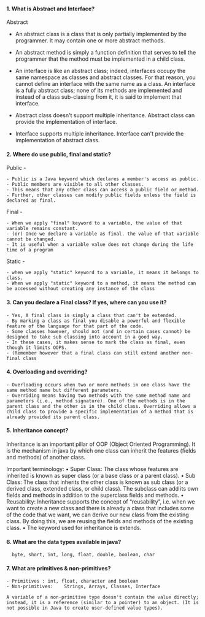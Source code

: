 #### 1. What is Abstract and Interface?

Abstract
- An abstract class is a class that is only partially implemented by the programmer. It may contain one or more abstract methods. 
- An abstract method is simply a function definition that serves to tell the programmer that the method must be implemented in a child class.

- An interface is like an abstract class; indeed, interfaces occupy the same namespace as classes and abstract classes. For that reason, you cannot define an interface with the same name as a class. An interface is a fully abstract class; none of its methods are implemented and instead of a class sub-classing from it, it is said to implement that interface.

- Abstract class doesn't support multiple inheritance. Abstract class can provide the implementation of interface.

- Interface supports multiple inheritance. Interface can't provide the implementation of abstract class.



#### 2. Where do use public, final and static?

Public -

	- Public is a Java keyword which declares a member's access as public.
	- Public members are visible to all other classes. 
	- This means that any other class can access a public field or method. 
	- Further, other classes can modify public fields unless the field is declared as final.

Final -

	- When we apply "final" keyword to a variable, the value of that variable remains constant. 
	- (or) Once we declare a variable as final. the value of that variable cannot be changed.
	- It is useful when a variable value does not change during the life time of a program

Static -

	- when we apply "static" keyword to a variable, it means it belongs to class.
	- When we apply "static" keyword to a method, it means the method can be accessed without creating any instance of the class
	


#### 3. Can you declare a Final class? If yes, where can you use it?

	- Yes, A final class is simply a class that can't be extended.
	- By marking a class as final you disable a powerful and flexible feature of the language for that part of the code. 
	- Some classes however, should not (and in certain cases cannot) be designed to take sub classing into account in a good way. 
	- In these cases, it makes sense to mark the class as final, even though it limits OOPS. 
	- (Remember however that a final class can still extend another non-final class	



#### 4. Overloading and overriding?

	- Overloading occurs when two or more methods in one class have the same method name but different parameters.
	- Overriding means having two methods with the same method name and parameters (i.e., method signature). One of the methods is in the parent class and the other is in the child class. Overriding allows a child class to provide a specific implementation of a method that is already provided its parent class.




 #### 5. Inheritance concept?

Inheritance is an important pillar of OOP (Object Oriented Programming). It is the mechanism in java by which one class can inherit the features (fields and methods) of another class.

Important terminology:
    • Super Class: The class whose features are inherited is known as super class (or a base class or a parent class).
    • Sub Class: The class that inherits the other class is known as sub class (or a derived class, extended class, or child class). The subclass can add its own fields and methods in addition to the superclass fields and methods.
    • Reusability: Inheritance supports the concept of “reusability”, i.e. when we want to create a new class and there is already a class that includes some of the code that we want, we can derive our new class from the existing class. By doing this, we are reusing the fields and methods of the existing class.
    • The keyword used for inheritance is extends.


#### 6. What are the data types available in java? 

      byte, short, int, long, float, double, boolean, char

#### 7. What are primitives & non-primitives? 

	- Primitives : int, float, character and boolean
	- Non-primitives:	 Strings, Arrays, Classes, Interface

	A variable of a non-primitive type doesn't contain the value directly; instead, it is a reference (similar to a pointer) to an object. (It is not possible in Java to create user-defined value types).
